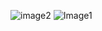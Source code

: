 ![image2](https://github.com/user-attachments/assets/7f2be32a-327c-4e16-8df9-5312b26f770c)
![Image1](https://github.com/user-attachments/assets/aaead136-a42f-4660-a625-bb85fd9c4202)
